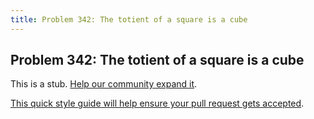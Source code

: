 ```yaml
---
title: Problem 342: The totient of a square is a cube
---
```

## Problem 342: The totient of a square is a cube

This is a stub. <a href='https://github.com/freecodecamp/guides/tree/master/src/pages/certifications/coding-interview-prep/project-euler/problem-342-the-totient-of-a-square-is-a-cube/index.md' target='_blank' rel='nofollow'>Help our community expand it</a>.

<a href='https://github.com/freecodecamp/guides/blob/master/README.md' target='_blank' rel='nofollow'>This quick style guide will help ensure your pull request gets accepted</a>.

<!-- The article goes here, in GitHub-flavored Markdown. Feel free to add YouTube videos, images, and CodePen/JSBin embeds  -->
